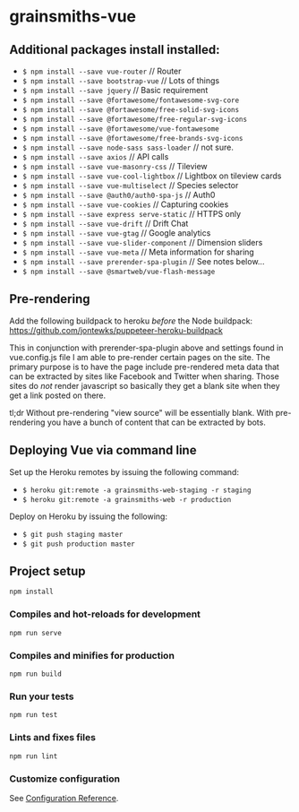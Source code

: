 # grainsmiths-vue

## Additional packages install installed:

* `$ npm install --save vue-router` // Router
* `$ npm install --save bootstrap-vue` // Lots of things
* `$ npm install --save jquery` // Basic requirement
* `$ npm install --save @fortawesome/fontawesome-svg-core`
* `$ npm install --save @fortawesome/free-solid-svg-icons`
* `$ npm install --save @fortawesome/free-regular-svg-icons`
* `$ npm install --save @fortawesome/vue-fontawesome`
* `$ npm install --save @fortawesome/free-brands-svg-icons`
* `$ npm install --save node-sass sass-loader` // not sure.
* `$ npm install --save axios` // API calls
* `$ npm install --save vue-masonry-css` // Tileview
* `$ npm install --save vue-cool-lightbox` // Lightbox on tileview cards
* `$ npm install --save vue-multiselect` // Species selector
* `$ npm install --save @auth0/auth0-spa-js` // Auth0
* `$ npm install --save vue-cookies` // Capturing cookies
* `$ npm install --save express serve-static` // HTTPS only
* `$ npm install --save vue-drift` // Drift Chat
* `$ npm install --save vue-gtag` // Google analytics
* `$ npm install --save vue-slider-component` // Dimension sliders
* `$ npm install --save vue-meta` // Meta information for sharing
* `$ npm install --save prerender-spa-plugin` // See notes below...
* `$ npm install --save @smartweb/vue-flash-message`

## Pre-rendering

Add the following buildpack to heroku *before* the Node buildpack: https://github.com/jontewks/puppeteer-heroku-buildpack

This in conjunction with prerender-spa-plugin above and settings found in vue.config.js file I am able to pre-render certain pages on the site. The primary purpose is to have the page include pre-rendered meta data that can be extracted by sites like Facebook and Twitter when sharing. Those sites do *not* render javascript so basically they get a blank site when they get a link posted on there.

tl;dr Without pre-rendering "view source" will be essentially blank. With pre-rendering you have a bunch of content that can be extracted by bots.


## Deploying Vue via command line

Set up the Heroku remotes by issuing the following command:

* `$ heroku git:remote -a grainsmiths-web-staging -r staging`
* `$ heroku git:remote -a grainsmiths-web -r production`

Deploy on Heroku by issuing the following:

* `$ git push staging master`
* `$ git push production master`


## Project setup
```
npm install
```

### Compiles and hot-reloads for development
```
npm run serve
```

### Compiles and minifies for production
```
npm run build
```

### Run your tests
```
npm run test
```

### Lints and fixes files
```
npm run lint
```

### Customize configuration
See [Configuration Reference](https://cli.vuejs.org/config/).
